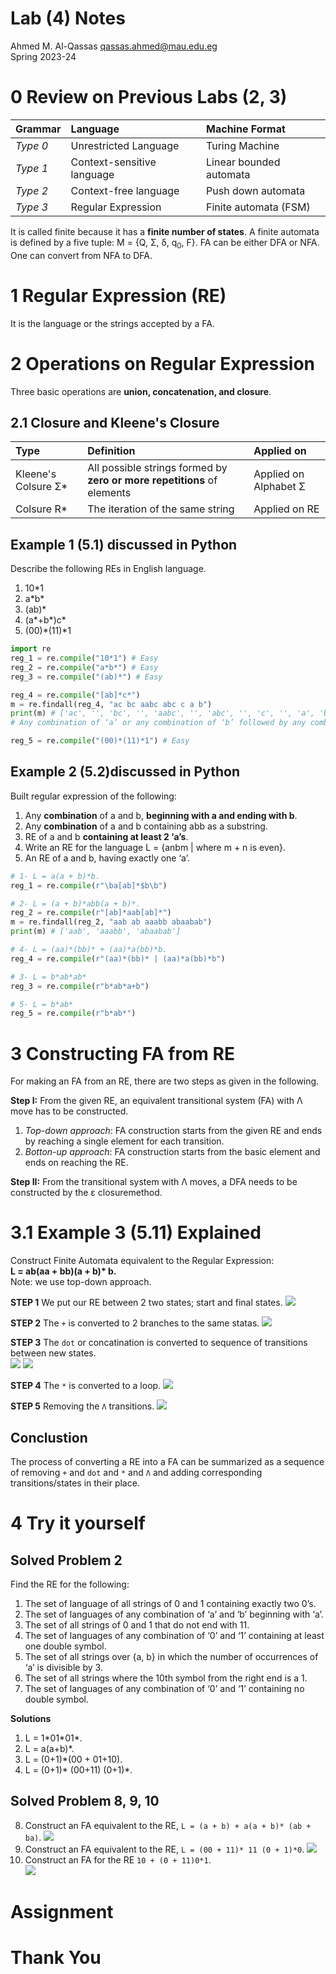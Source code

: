 # Lab (4) Notes
Ahmed M. Al-Qassas [qassas.ahmed@mau.edu.eg](qassas.ahmed@mau.edu.eg)  
Spring 2023-24  

# 0 Review on Previous Labs (2, 3)

| Grammar  | Language                   | Machine Format          |
|:---------|:---------------------------|:------------------------|
| _Type 0_ | Unrestricted Language      | Turing Machine          |
| _Type 1_ | Context-sensitive language | Linear bounded automata |
| _Type 2_ | Context-free language      | Push down automata      |
| _Type 3_ | Regular Expression         | Finite automata (FSM)   |

It is called finite because it has a **finite number of states**. A finite automata is defined by a five tuple: M = {Q, Σ, δ, q<sub>0</sub>, F}. FA can be either DFA or NFA. One can convert from NFA to DFA.

# 1 Regular Expression (RE)
It is the language or the strings accepted by a FA.

# 2 Operations on Regular Expression
Three basic operations are **union, concatenation, and closure**.

## 2.1 Closure and Kleene's Closure
| Type               |Definition                       | Applied on                      |
|:-------------------|:--------------------------------|:--------------------------------|
|Kleene's Colsure Σ* |All possible strings formed by **zero or more repetitions** of elements|Applied on Alphabet Σ            |
|Colsure R*          |The iteration of the same string |Applied on RE                   |  

## Example 1 (5.1) discussed in Python
Describe the following REs in English language.  
1. 10*1
2. a\*b*
3. (ab)\*
4. (a\*+b*)c\*
5. (00)*(11)\*1
   
```Python
import re
reg_1 = re.compile("10*1") # Easy
reg_2 = re.compile("a*b*") # Easy
reg_3 = re.compile("(ab)*") # Easy

reg_4 = re.compile("[ab]*c*")
m = re.findall(reg_4, "ac bc aabc abc c a b")
print(m) # ['ac', '', 'bc', '', 'aabc', '', 'abc', '', 'c', '', 'a', 'b']
# Any combination of ‘a’ or any combination of ‘b’ followed by any combination of ‘c’ will be accepted.

reg_5 = re.compile("(00)*(11)*1") # Easy
```

## Example 2 (5.2)discussed in Python
Built regular expression of the following:
1. Any **combination** of a and b, **beginning with a and ending with b**.
2. Any **combination** of a and b containing abb as a substring.
3. RE of a and b **containing at least 2 ‘a’s**.
4. Write an RE for the language L = {anbm | where m + n is even}.
5. An RE of a and b, having exactly one ‘a’.


```Python
# 1- L = a(a + b)*b.
reg_1 = re.compile(r"\ba[ab]*$b\b")

# 2- L = (a + b)*abb(a + b)*.
reg_2 = re.compile(r"[ab]*aab[ab]*")
m = re.findall(reg_2, "aab ab aaabb abaabab")
print(m) # ['aab', 'aaabb', 'abaabab']

# 4- L = (aa)*(bb)* + (aa)*a(bb)*b.
reg_4 = re.compile(r"(aa)*(bb)* | (aa)*a(bb)*b")

# 3- L = b*ab*ab*
reg_3 = re.compile(r"b*ab*a+b")

# 5- L = b*ab*
reg_5 = re.compile(r"b*ab*")

```
# 3 Constructing FA from RE
For making an FA from an RE, there are two steps as given in the following.  

**Step I:** From the given RE, an equivalent transitional system (FA) with Λ move has to be constructed.
1. *Top-down approach*: FA construction starts from the given RE and ends by reaching a single element for each transition.
2. *Botton-up approach*: FA construction starts from the basic element and ends on reaching the RE.


**Step II:** From the transitional system with Λ moves, a DFA needs to be constructed by the ε closuremethod.


# 3.1 Example 3 (5.11) Explained
Construct Finite Automata equivalent to the Regular Expression:  
**L = ab(aa + bb)(a + b)\* b.**    
Note: we use top-down approach.  

**STEP 1** We put our RE between 2 two states; start and final states.
![](figs/img-1.png)
   
**STEP 2** The `+` is converted to 2 branches to the same statas.
![](figs/img-2.png)

**STEP 3** The `dot` or concatination is converted to sequence of transitions between new states.  
![](figs/img-3.png)
![](figs/img-4.png)

**STEP 4** The `*` is converted to a loop.
![](figs/img-5.png)

**STEP 5** Removing the `Λ` transitions.
![](figs/img-6.png)

## Conclustion
The process of converting a RE into a FA can be summarized as a sequence of removing `+` and `dot` and `*` and `Λ` and adding corresponding transitions/states in their place.
# 4 Try it yourself 
## Solved Problem 2
Find the RE for the following:
1. The set of language of all strings of 0 and 1 containing exactly two 0’s.  
2. The set of languages of any combination of ‘a’ and ‘b’ beginning with ‘a’.  
3. The set of all strings of 0 and 1 that do not end with 11. 
4. The set of languages of any combination of ‘0’ and ‘1’ containing at least one double symbol.
5. The set of all strings over {a, b} in which the number of occurrences of ‘a’ is divisible by 3.
6. The set of all strings where the 10th symbol from the right end is a 1.  
7. The set of languages of any combination of ‘0’ and ‘1’ containing no double symbol.

**Solutions**
1. L = 1\*01\*01*.
2. L = a(a+b)*.
3. L = (0+1)*(00 + 01+10).
4. L = (0+1)* (00+11) (0+1)*.

## Solved Problem 8, 9, 10
8. Construct an FA equivalent to the RE, `L = (a + b) + a(a + b)* (ab + ba)`. 
![](figs/img-9.png)
10. Construct an FA equivalent to the RE, `L = (00 + 11)* 11 (0 + 1)*0`.
![](figs/img-7.png)  
12. Construct an FA for the RE `10 + (0 + 11)0*1`.  
![](figs/img-8.png)
# Assignment

# Thank You





